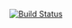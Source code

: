 [![Build Status](https://secure.travis-ci.org/mohankumargupta/drupal8travisinstall.png?branch=master)](http://travis-ci.org/mohankumargupta/drupal8travisinstall)